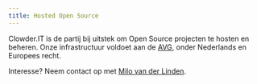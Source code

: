 ```yaml
---
title: Hosted Open Source
---
```


Clowder.IT is de partij bij uitstek om Open Source projecten te hosten en beheren. Onze infrastructuur voldoet aan de [AVG](https://eur-lex.europa.eu/eli/reg/2016/679/oj), onder Nederlands en Europees recht.

Interesse? Neem contact op met [Milo van der Linden](mailto:milo@clowder.it).
